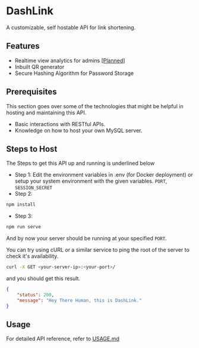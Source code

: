 # DashLink

A customizable, self hostable API for link shortening.

## Features

- Realtime view analytics for admins [[Planned](./TODO)]
- Inbuilt QR generator
- Secure Hashing Algorithm for Password Storage

## Prerequisites

This section goes over some of the technologies that might be helpful in hosting and maintaining this API.

- Basic interactions with RESTful APIs.
- Knowledge on how to host your own MySQL server.

## Steps to Host

The Steps to get this API up and running is underlined below

- Step 1: Edit the environment variables in .env (for Docker deployment) or setup your system environment with the given variables. `PORT`, `SESSION_SECRET` 
- Step 2: <br>
```bash
npm install
```
- Step 3: <br>
```bash
npm run serve
```
And by now your server should be running at your specified `PORT`.


You can try using cURL or a similar service to ping the root of the server to check it's availability.

```bash
curl -X GET <your-server-ip>:<your-port>/
```

and you should get this result.

```json
{
    "status": 200,
    "message": "Hey There Human, this is DashLink."
}
```

## Usage

For detailed API reference, refer to [USAGE.md](./USAGE.md)
